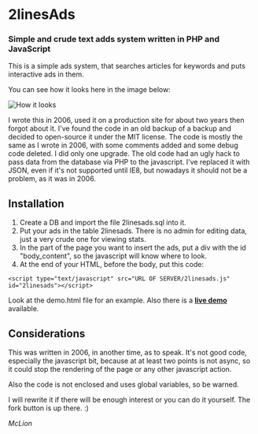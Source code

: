 2linesAds
===============
### Simple and crude text adds system written in PHP and JavaScript


This is a simple ads system, that searches articles for keywords and puts interactive ads in them. 

You can see how it looks here in the image below:

![How it looks](http://i438.photobucket.com/albums/qq103/mmclion/2linesads_demo.png)


I wrote this in 2006, used it on a production site for about two years then forgot about it. I've found the code in an old backup of a backup and decided to open-source it under the MIT license. The code is mostly the same as I wrote in 2006, with some comments added and some debug code deleted. I did only one upgrade. The old code had an ugly hack to pass data from the database via PHP to the javascript. I've replaced it with JSON, even if it's not supported until IE8, but nowadays it should not be a problem, as it was in 2006.


Installation
------------

1. Create a DB and import the file 2linesads.sql into it. 
2. Put your ads in the table 2linesads. There is no admin for editing data, just a very crude one for viewing stats.
3. In the part of the page you want to insert the ads, put a div with the id "body_content", so the javascript will know where to look.
4. At the end of your HTML, before the body, put this code:
```
<script type="text/javascript" src="URL OF SERVER/2linesads.js" id="2linesads"></script>
```

Look at the demo.html file for an example. Also there is a **[live demo](http://mclion.tuinzdaj.net/2linesads/demo.html "live demo")** available.
 
Considerations
--------------

This was written in 2006, in another time, as to speak. It's not good code, especially the javascript bit, because at at least two points is not async, so it could stop the rendering of the page or any other javascript action.

Also the code is not enclosed and uses global variables, so be warned. 

I will rewrite it if there will be enough interest or you can do it yourself. The fork button is up there. :)


_McLion_
